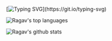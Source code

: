 [![Typing SVG](https://readme-typing-svg.herokuapp.com?color=eb6f92&lines=Hello+my+name+is+Ragava+Krishnan!+iOS+Engineer.)](https://git.io/typing-svg)

![Ragav's top languages](https://github-readme-stats.vercel.app/api/top-langs/?username=ragavakrishnanns13&theme=synthwave)

![Ragav's github stats](https://github-readme-stats.vercel.app/api?username=ragavakrishnanns13&theme=synthwave)
